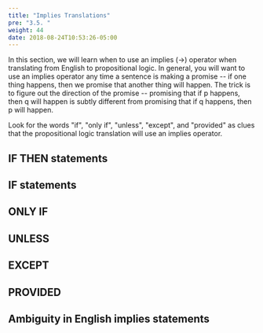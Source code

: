 ```yaml
---
title: "Implies Translations"
pre: "3.5. "
weight: 44
date: 2018-08-24T10:53:26-05:00
---
```


In this section, we will learn when to use an implies (→) operator when translating from English to propositional logic. In general, you will want to use an implies operator any time a sentence is making a promise -- if one thing happens, then we promise that another thing will happen. The trick is to figure out the direction of the promise -- promising that if p happens, then q will happen is subtly different from promising that if q happens, then p will happen.

Look for the words "if", "only if", "unless", "except", and "provided" as clues that the propositional logic translation will use an implies operator.

## IF <a> THEN <b> statements

## <a> IF <b> statements

## <a> ONLY IF <b>

## <a> UNLESS <b>

## <a> EXCEPT <b>

## <a> PROVIDED <b>

## Ambiguity in English implies statements